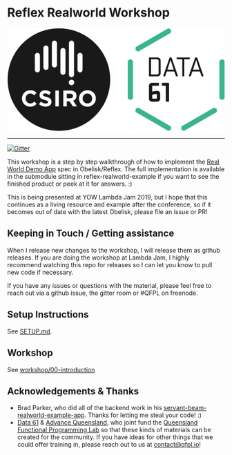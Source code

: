 # Reflex Realworld Workshop

![CSIRO's Data61 Logo](https://raw.githubusercontent.com/qfpl/assets/master/data61-transparent-bg.png)

<hr />

[![Gitter](https://badges.gitter.im/reflex-realworld-workshop/community.svg)](https://gitter.im/reflex-realworld-workshop/community?utm_source=badge&utm_medium=badge&utm_campaign=pr-badge&utm_content=badge)

This workshop is a step by step walkthrough of how to implement the [Real World Demo App](https://github.com/gothinkster/realworld/tree/master/api) spec in Obelisk/Reflex. The full implementation is available in the submodule sitting in reflex-realworld-example if you want to see the finished product or peek at it for answers. :)

This is being presented at YOW Lambda Jam 2019, but I hope that this continues as a living resource and example after the conference, so if it becomes out of date with the latest Obelisk, please file an issue or PR!

## Keeping in Touch / Getting assistance

When I release new changes to the workshop, I will release them as github releases. If you are doing the workshop at Lambda Jam, I highly recommend watching this repo for releases so I can let you know to pull new code if necessary.

If you have any issues or questions with the material, please feel free to reach out via a github issue, the gitter room or #QFPL on freenode.

## Setup Instructions

See [SETUP.md](./SETUP.md).

## Workshop

See [workshop/00-introduction](workshop/00-introduction.md)

## Acknowledgements & Thanks

- Brad Parker, who did all of the backend work in his [servant-beam-realworld-example-app](https://github.com/bradparker/servant-beam-realworld-example-app/). Thanks for letting me steal your code! :)
- [Data 61](https://www.data61.csiro.au/) & [Advance Queensland](https://advance.qld.gov.au/), who joint fund the [Queensland Functional Programming Lab](https://qfpl.io) so that these kinds of materials can be created for the community. If you have ideas for other things that we could offer training in, please reach out to us at contact@qfpl.io!

